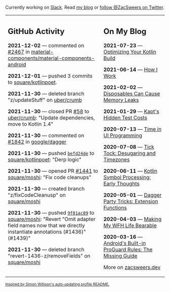 Currently working on [Slack](https://slack.com/). Read [my blog](https://zacsweers.dev/) or [follow @ZacSweers on Twitter](https://twitter.com/ZacSweers).

<table><tr><td valign="top" width="60%">

## GitHub Activity
<!-- githubActivity starts -->
**2021-12-02** — commented on [#2467](https://github.com/material-components/material-components-android/pull/2467#issuecomment-984978238) in [material-components/material-components-android](https://api.github.com/repos/material-components/material-components-android)

**2021-12-01** — pushed 3 commits to [square/kotlinpoet](https://api.github.com/repos/square/kotlinpoet).

**2021-11-30** — deleted branch "z/updateStuff" on [uber/crumb](https://api.github.com/repos/uber/crumb)

**2021-11-30** — closed PR [#58](https://api.github.com/repos/uber/crumb/pulls/58) to [uber/crumb](https://api.github.com/repos/uber/crumb): "Update dependencies, move to Kotlin 1.4"

**2021-11-30** — commented on [#1842](https://github.com/google/dagger/pull/1842#issuecomment-983274322) in [google/dagger](https://api.github.com/repos/google/dagger)

**2021-11-30** — pushed [`befd24de`](https://github.com/square/kotlinpoet/commit/befd24dea3295fd37930d9e3dcdee2ee1a1460fc) to [square/kotlinpoet](https://api.github.com/repos/square/kotlinpoet): "Derp logic"

**2021-11-30** — opened PR [#1441](https://api.github.com/repos/square/moshi/pulls/1441) to [square/moshi](https://api.github.com/repos/square/moshi): "Fix code cleanups"

**2021-11-30** — created branch "z/fixCodeCleanusp" on [square/moshi](https://api.github.com/repos/square/moshi)

**2021-11-30** — pushed [`9f81ac89`](https://github.com/square/moshi/commit/9f81ac897aa2214235c126f89f8d93519233a47b) to [square/moshi](https://api.github.com/repos/square/moshi): "Revert "Omit adapter field names now that we directly instantiate annotations (#1436)" (#1439)"

**2021-11-30** — deleted branch "revert-1436-z/removeFields" on [square/moshi](https://api.github.com/repos/square/moshi)
<!-- githubActivity ends -->
</td><td valign="top" width="40%">

## On My Blog
<!-- blog starts -->
**2021-07-23** — [Optimizing Your Kotlin Build](https://www.zacsweers.dev/optimizing-your-kotlin-build/)

**2021-06-14** — [How I Work](https://www.zacsweers.dev/how-i-work/)

**2021-02-02** — [Disposables Can Cause Memory Leaks](https://www.zacsweers.dev/disposables-can-cause-memory-leaks/)

**2021-01-29** — [Kapt's Hidden Test Costs](https://www.zacsweers.dev/kapts-hidden-test-costs/)

**2020-07-13** — [Time in UI Programming](https://www.zacsweers.dev/time-in-ui/)

**2020-07-08** — [Tick Tock: Desugaring and Timezones](https://www.zacsweers.dev/ticktock-desugaring-timezones/)

**2020-06-11** — [Kotlin Symbol Processing: Early Thoughts](https://www.zacsweers.dev/kotlin-symbol-processor-early-thoughts/)

**2020-05-01** — [Dagger Party Tricks: Extension Functions](https://www.zacsweers.dev/dagger-party-tricks-extension-functions/)

**2020-04-03** — [Making My WFH Life Bearable](https://www.zacsweers.dev/making-wfh-life-bearable/)

**2020-03-16** — [Android's Built-in ProGuard Rules: The Missing Guide](https://www.zacsweers.dev/android-proguard-rules/)
<!-- blog ends -->
More on [zacsweers.dev](https://zacsweers.dev/)
</td></tr></table>

<sub><a href="https://simonwillison.net/2020/Jul/10/self-updating-profile-readme/">Inspired by Simon Willison's auto-updating profile README.</a></sub>